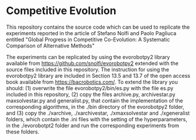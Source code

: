 # Competitive Evolution
This repository contains the source code which can be used to replicate the experiments reported in the article of Stefano Nolfi and Paolo Pagliuca entitled "Global Progress in Competitive Co-Evolution: A Systematic Comparison of Alternative Methods"

The experiments can be replicated by using the evorobotpy2 library available from https://github.com/snolfi/evorobotpy2 extended with the source files included in this repository. The instruction for using the evorobotpy2 library are included in Section 13.5 and 13.7 of the open access book available from https://bacrobotics.com/. To extend the library you should: (1) overwrite the file evorobotpy2/bin/es.py with the file es.py included in this repository, (2) copy the files archive.py, archivestar.py maxsolvestar.py and generalist.py, that contain the implementation of the corresponding algorithms, in the ./bin directory of the evorobotpy2 folder, and (3) copy the ./xarchive, ./xarchivestar, ./xmaxsolvestar and ./xgeneralist folders, which contain the .ini files with the setting of the hyperparameters, in the ./evorobotpt2 folder and run the corresponding experiments from these folders. 
